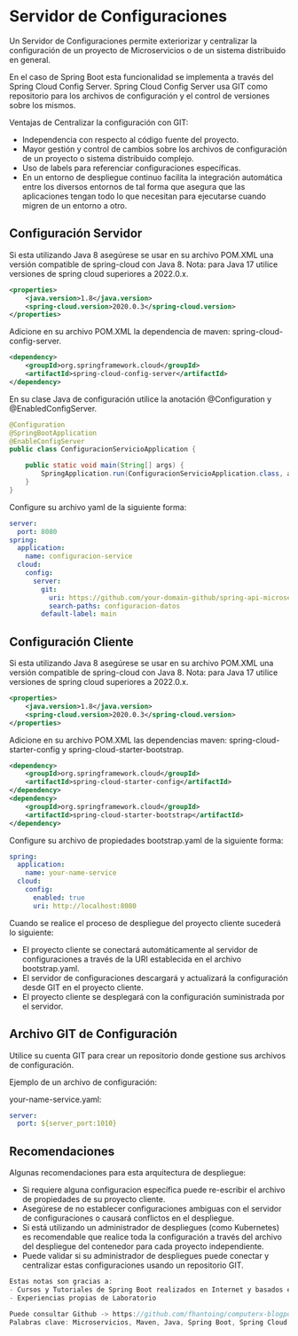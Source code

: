 # Servidor de Configuraciones

Un Servidor de Configuraciones permite exteriorizar y centralizar la configuración de un proyecto de Microservicios o de un sistema distribuido en general.

En el caso de Spring Boot esta funcionalidad se implementa a través del Spring Cloud Config Server. Spring Cloud Config Server usa GIT como repositorio para los archivos de configuración y el control de versiones sobre los mismos.

Ventajas de Centralizar la configuración con GIT:

- Independencia con respecto al código fuente del proyecto.
- Mayor gestión y control de cambios sobre los archivos de configuración de un proyecto o sistema distribuido complejo.
- Uso de labels para referenciar configuraciones específicas.
- En un entorno de despliegue continuo facilita la integración automática entre los diversos entornos de tal forma que asegura que las aplicaciones tengan todo lo que necesitan para ejecutarse cuando migren de un entorno a otro.

## Configuración Servidor

Si esta utilizando Java 8 asegúrese se usar en su archivo POM.XML una versión compatible de spring-cloud con Java 8.
Nota: para Java 17 utilice versiones de spring cloud superiores a 2022.0.x.

```xml
<properties>
    <java.version>1.8</java.version>
    <spring-cloud.version>2020.0.3</spring-cloud.version>
</properties>
```

Adicione en su archivo POM.XML la dependencia de maven: spring-cloud-config-server.

```xml
<dependency>
    <groupId>org.springframework.cloud</groupId>
    <artifactId>spring-cloud-config-server</artifactId>
</dependency>
```

En su clase Java de configuración utilice la anotación @Configuration y @EnabledConfigServer. 

```java
@Configuration
@SpringBootApplication
@EnableConfigServer
public class ConfiguracionServicioApplication {

	public static void main(String[] args) {
		SpringApplication.run(ConfiguracionServicioApplication.class, args);
	}
}
```

Configure su archivo yaml de la siguiente forma:

```yaml
server:
  port: 8080
spring:
  application:
    name: configuracion-service
  cloud:
    config:
      server:
        git:
          uri: https://github.com/your-domain-github/spring-api-microservices
          search-paths: configuracion-datos
        default-label: main
```

## Configuración Cliente

Si esta utilizando Java 8 asegúrese se usar en su archivo POM.XML una versión compatible de spring-cloud con Java 8.
Nota: para Java 17 utilice versiones de spring cloud superiores a 2022.0.x.

```xml
<properties>
    <java.version>1.8</java.version>
    <spring-cloud.version>2020.0.3</spring-cloud.version>
</properties>
```

Adicione en su archivo POM.XML las dependencias maven: spring-cloud-starter-config y spring-cloud-starter-bootstrap.

```xml
<dependency>
    <groupId>org.springframework.cloud</groupId>
    <artifactId>spring-cloud-starter-config</artifactId>
</dependency>
<dependency>
    <groupId>org.springframework.cloud</groupId>
    <artifactId>spring-cloud-starter-bootstrap</artifactId>
</dependency>
```

Configure su archivo de propiedades bootstrap.yaml de la siguiente forma:

```yaml
spring:
  application:
    name: your-name-service   
  cloud:
    config:
      enabled: true
      uri: http://localhost:8080
```

Cuando se realice el proceso de despliegue del proyecto cliente sucederá lo siguiente: 
- El proyecto cliente se conectará automáticamente al servidor de configuraciones a través de la URI establecida en el archivo bootstrap.yaml.
- El servidor de configuraciones descargará y actualizará la configuración desde GIT en el proyecto cliente.
- El proyecto cliente se desplegará con la configuración suministrada por el servidor.

## Archivo GIT de Configuración

Utilice su cuenta GIT para crear un repositorio donde gestione sus archivos de configuración.

Ejemplo de un archivo de configuración:

your-name-service.yaml:

```yaml
server:
  port: ${server_port:1010}
```

## Recomendaciones

Algunas recomendaciones para esta arquitectura de despliegue:
- Si requiere alguna configuracion específica puede re-escribir el archivo de propiedades de su proyecto cliente.
- Asegúrese de no establecer configuraciones ambiguas con el servidor de configuraciones o causará conflictos en el despliegue. 
- Si está utilizando un administrador de despliegues (como Kubernetes) es recomendable que realice toda la configuración a través del archivo del despliegue del contenedor para cada proyecto independiente.
- Puede validar si su administrador de despliegues puede conectar y centralizar estas configuraciones usando un repositorio GIT.

```c#
Estas notas son gracias a:
- Cursos y Tutoriales de Spring Boot realizados en Internet y basados en https://spring.io
- Experiencias propias de Laboratorio

Puede consultar Github -> https://github.com/fhantoing/computerx-blogposts
Palabras clave: Microservicios, Maven, Java, Spring Boot, Spring Cloud.
```
